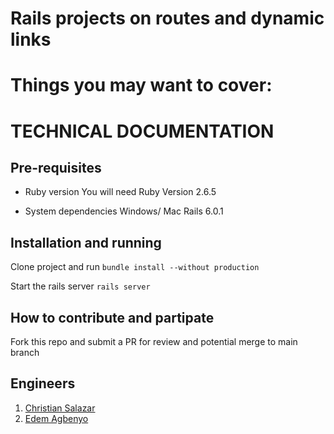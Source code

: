 # Rails projects on routes and dynamic links

# Things you may want to cover:


# TECHNICAL DOCUMENTATION
## Pre-requisites
* Ruby version
You will need Ruby Version 2.6.5

* System dependencies
Windows/ Mac
Rails 6.0.1

## Installation and running
Clone project and run
`bundle install --without production`

 Start the rails server
`rails server`

## How to contribute and partipate
Fork this repo and submit a PR for review and potential merge to main branch

## Engineers
1. [Christian Salazar](https://github.com/Grifo89)
2. [Edem Agbenyo](https://github.com/edemagbenyo/)
